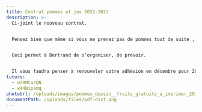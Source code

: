 ```yaml
---
title: Contrat pommes et jus 2022-2023
description: >-
  Ci-joint le nouveau contrat.


  Pensez bien que même si vous ne prenez pas de pommes tout de suite , vous pouvez dès à présent retourner votre contrat complété.


  Ceci permet à Bertrand de s’organiser, de prévoir.


  Il vous faudra penser à renouveler votre adhésion en décembre pour 2023 pour pouvoir accompagner Bertrand tout au long de la saison. Téléchargez le document ci-dessous en 2 exemplaires, et envoyez-le à Daphné, la tutrice pommes, à son adresse postale indiquée en page 2 du contrat.
tutors:
  - wdBMCuZQN
  - w44Nipamq
photoUrl: /uploads/images/pommes_dessin__fruits_gratuits_a_imprimer_20160426_1958290118.png
documentPath: /uploads/files/pdf-dist.png
---
```

